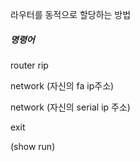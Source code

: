 라우터를 동적으로 할당하는 방법

##### 명령어

router rip

network (자신의 fa ip주소)

network (자신의 serial ip 주소)

exit

(show run)

